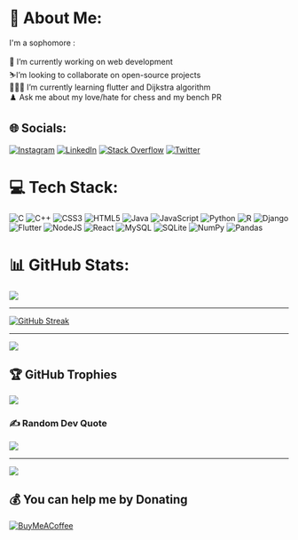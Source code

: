 # 💫 About Me:
I'm a sophomore :<br> <br>🔭 I’m currently working on web development<br> ⛷️I’m looking to collaborate on open-source projects <br>🧑🏽‍💻 I’m currently learning flutter and Dijkstra algorithm <br>♟️ Ask me about my love/hate for chess and my bench PR<br>


## 🌐 Socials:
[![Instagram](https://img.shields.io/badge/Instagram-%23E4405F.svg?logo=Instagram&logoColor=white)](https://instagram.com/rohannsrivastav) [![LinkedIn](https://img.shields.io/badge/LinkedIn-%230077B5.svg?logo=linkedin&logoColor=white)](https://linkedin.com/in/rohansrivastav) [![Stack Overflow](https://img.shields.io/badge/-Stackoverflow-FE7A16?logo=stack-overflow&logoColor=white)](https://stackoverflow.com/users/16977890) [![Twitter](https://img.shields.io/badge/Twitter-%231DA1F2.svg?logo=Twitter&logoColor=white)](https://twitter.com/rohansrii) 

# 💻 Tech Stack:
![C](https://img.shields.io/badge/c-%2300599C.svg?style=flat&logo=c&logoColor=white) ![C++](https://img.shields.io/badge/c++-%2300599C.svg?style=flat&logo=c%2B%2B&logoColor=white) ![CSS3](https://img.shields.io/badge/css3-%231572B6.svg?style=flat&logo=css3&logoColor=white) ![HTML5](https://img.shields.io/badge/html5-%23E34F26.svg?style=flat&logo=html5&logoColor=white) ![Java](https://img.shields.io/badge/java-%23ED8B00.svg?style=flat&logo=java&logoColor=white) ![JavaScript](https://img.shields.io/badge/javascript-%23323330.svg?style=flat&logo=javascript&logoColor=%23F7DF1E) ![Python](https://img.shields.io/badge/python-3670A0?style=flat&logo=python&logoColor=ffdd54) ![R](https://img.shields.io/badge/r-%23276DC3.svg?style=flat&logo=r&logoColor=white) ![Django](https://img.shields.io/badge/django-%23092E20.svg?style=flat&logo=django&logoColor=white) ![Flutter](https://img.shields.io/badge/Flutter-%2302569B.svg?style=flat&logo=Flutter&logoColor=white) ![NodeJS](https://img.shields.io/badge/node.js-6DA55F?style=flat&logo=node.js&logoColor=white) ![React](https://img.shields.io/badge/react-%2320232a.svg?style=flat&logo=react&logoColor=%2361DAFB) ![MySQL](https://img.shields.io/badge/mysql-%2300f.svg?style=flat&logo=mysql&logoColor=white) ![SQLite](https://img.shields.io/badge/sqlite-%2307405e.svg?style=flat&logo=sqlite&logoColor=white) ![NumPy](https://img.shields.io/badge/numpy-%23013243.svg?style=flat&logo=numpy&logoColor=white) ![Pandas](https://img.shields.io/badge/pandas-%23150458.svg?style=flat&logo=pandas&logoColor=white)
# 📊 GitHub Stats:
![](https://github-readme-stats.vercel.app/api?username=rohannsrivastav&theme=dark&hide_border=false&include_all_commits=true&count_private=false)<br/><hr>
[![GitHub Streak](http://github-readme-streak-stats.herokuapp.com?user=rohannsrivastav&theme=dark&date_format=j%20M%5B%20Y%5D)](https://git.io/streak-stats)<br/><hr>
![](https://github-readme-stats.vercel.app/api/top-langs/?username=rohannsrivastav&theme=dark&hide_border=false&include_all_commits=true&count_private=false&layout=compact)

## 🏆 GitHub Trophies
![](https://github-profile-trophy.vercel.app/?username=rohannsrivastav&theme=onedark&no-frame=false&no-bg=false&margin-w=4)

### ✍️ Random Dev Quote
![](https://quotes-github-readme.vercel.app/api?type=horizontal&theme=dark)

---
[![](https://visitcount.itsvg.in/api?id=rohannsrivastav&icon=1&color=12)](https://visitcount.itsvg.in)

  ## 💰 You can help me by Donating
  [![BuyMeACoffee](https://img.shields.io/badge/Buy%20Me%20a%20Coffee-ffdd00?style=for-the-badge&logo=buy-me-a-coffee&logoColor=black)](https://buymeacoffee.com/rohannsrivastav) 

  <!-- Proudly created with GPRM ( https://gprm.itsvg.in ) -->
  
